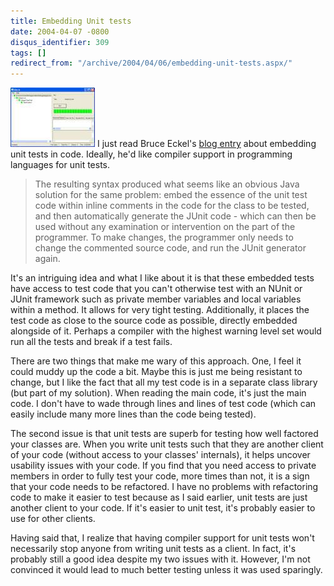 ```yaml
---
title: Embedding Unit tests
date: 2004-04-07 -0800
disqus_identifier: 309
tags: []
redirect_from: "/archive/2004/04/06/embedding-unit-tests.aspx/"
---
```


![](/images/unittests.jpg) I just read Bruce Eckel's [blog
entry](http://mindview.net/WebLog/log-0054) about embedding unit tests
in code. Ideally, he'd like compiler support in programming languages
for unit tests.

> The resulting syntax produced what seems like an obvious Java solution
> for the same problem: embed the essence of the unit test code within
> inline comments in the code for the class to be tested, and then
> automatically generate the JUnit code - which can then be used without
> any examination or intervention on the part of the programmer. To make
> changes, the programmer only needs to change the commented source
> code, and run the JUnit generator again.

It's an intriguing idea and what I like about it is that these embedded
tests have access to test code that you can't otherwise test with an
NUnit or JUnit framework such as private member variables and local
variables within a method. It allows for very tight testing.
Additionally, it places the test code as close to the source code as
possible, directly embedded alongside of it. Perhaps a compiler with the
highest warning level set would run all the tests and break if a test
fails.

There are two things that make me wary of this approach. One, I feel it
could muddy up the code a bit. Maybe this is just me being resistant to
change, but I like the fact that all my test code is in a separate class
library (but part of my solution). When reading the main code, it's just
the main code. I don't have to wade through lines and lines of test code
(which can easily include many more lines than the code being tested).

The second issue is that unit tests are superb for testing how well
factored your classes are. When you write unit tests such that they are
another client of your code (without access to your classes' internals),
it helps uncover usability issues with your code. If you find that you
need access to private members in order to fully test your code, more
times than not, it is a sign that your code needs to be refactored. I
have no problems with refactoring code to make it easier to test because
as I said earlier, unit tests are just another client to your code. If
it's easier to unit test, it's probably easier to use for other clients.

Having said that, I realize that having compiler support for unit tests
won't necessarily stop anyone from writing unit tests as a client. In
fact, it's probably still a good idea despite my two issues with it.
However, I'm not convinced it would lead to much better testing unless
it was used sparingly.

